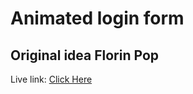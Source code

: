 # Animated login form
## Original idea Florin Pop

Live link: <a href="https://animated-login-form-nh.netlify.app/">Click Here</a>
